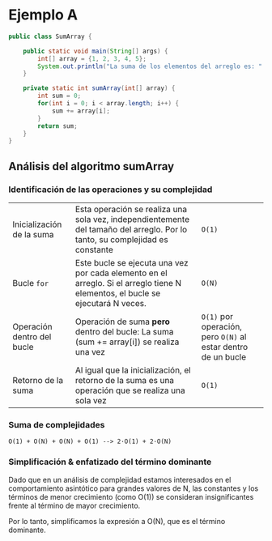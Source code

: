 # Ejemplo A

```java
public class SumArray {

    public static void main(String[] args) {
        int[] array = {1, 2, 3, 4, 5};
        System.out.println("La suma de los elementos del arreglo es: " + sumArray(array));
    }

    private static int sumArray(int[] array) {
        int sum = 0;
        for(int i = 0; i < array.length; i++) {
            sum += array[i];
        }
        return sum;
    }
}
```

## Análisis del algoritmo sumArray

### Identificación de las operaciones y su complejidad

||||
|-|-|-|
|Inicialización de la suma|Esta operación se realiza una sola vez, independientemente del tamaño del arreglo. Por lo tanto, su complejidad es constante|`O(1)`|
|Bucle `for`|Este bucle se ejecuta una vez por cada elemento en el arreglo. Si el arreglo tiene N elementos, el bucle se ejecutará N veces.|`O(N)`|
|Operación dentro del bucle|Operación de suma **pero** dentro del bucle: La suma (sum += array[i]) se realiza una vez|`O(1)` por operación, pero `O(N)` al estar dentro de un bucle|
|Retorno de la suma|Al igual que la inicialización, el retorno de la suma es una operación que se realiza una sola vez|`O(1)`|

### Suma de complejidades

`O(1) + O(N) + O(N) + O(1) --> 2·O(1) + 2·O(N)`

### Simplificación & enfatizado del término dominante

Dado que en un análisis de complejidad estamos interesados en el comportamiento asintótico para grandes valores de N, las constantes y los términos de menor crecimiento (como O(1)) se consideran insignificantes frente al término de mayor crecimiento.

Por lo tanto, simplificamos la expresión a O(N), que es el término dominante.
